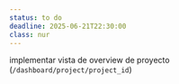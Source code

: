 ```yaml
---
status: to do
deadline: 2025-06-21T22:30:00
class: nur
---
```

implementar vista de overview de proyecto (`/dashboard/project/project_id`)
